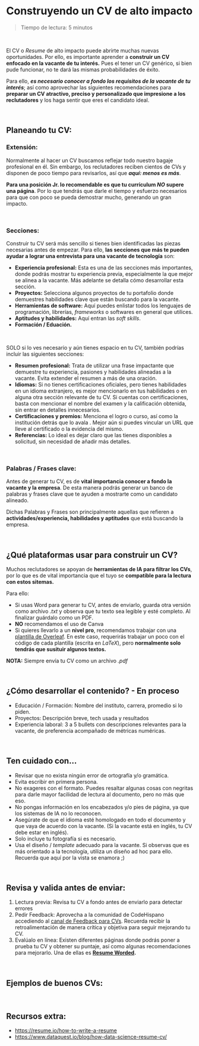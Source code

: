 # Construyendo un CV de alto impacto

> Tiempo de lectura: 5 minutos

&nbsp;

El CV o _Resume_ de alto impacto puede abrirte muchas nuevas oportunidades. Por ello, es importante aprender a **construir un CV enfocado en la vacante de tu interés.** Pues el tener un CV genérico, si bien pude funcionar, no te dará las mismas probabilidades de éxito. 

Para ello, _**es necesario conocer a fondo los requisitos de la vacante de tu interés**_; así como aprovechar las siguientes recomendaciones para **preparar un CV atractivo, preciso y personalizado que impresione a los reclutadores** y los haga sentir que eres el candidato ideal.

&nbsp;

## Planeando tu CV:

### **Extensión:**

Normalmente al hacer un CV buscamos reflejar todo nuestro bagaje profesional en él. Sin embargo, los reclutadores reciben cientos de CVs y disponen de poco tiempo para revisarlos, así que _**aquí: menos es más**_. 

**Para una posición Jr. lo recomendable es que tu currículum _NO_ supere una página**. Por lo que tendrás que darle el tiempo y esfuerzo necesarios para que con poco se pueda demostrar mucho, generando un gran impacto. 

&nbsp;

### **Secciones:**

Construir tu CV será más sencillo si tienes bien identificadas las piezas necesarias antes de empezar. Para ello, **las secciones que más te pueden ayudar a lograr una entrevista para una vacante de tecnología** son:

* **Experiencia profesional:** Esta es una de las secciones más importantes, donde podrás mostrar tu experiencia previa, especialmente la que mejor se alinea a la vacante. Más adelante se detalla cómo desarrollar esta sección. 
* **Proyectos:** Selecciona algunos proyectos de tu portafolio donde demuestres habilidades clave que están buscando para la vacante.
* **Herramientas de software:** Aquí puedes enlistar todos los lenguajes de programación, librerías, _frameworks_ o softwares en general que utilices. 
* **Aptitudes y habilidades:** Aquí entran las _soft skills_.
* **Formación / Eduación.**

&nbsp;

SOLO si lo ves necesario y aún tienes espacio en tu CV, también podrías incluir las siguientes secciones:

* **Resumen profesional:** Trata de utilizar una frase impactante que demuestre tu experiencia, pasiones y habilidades alineadas a la vacante. Evita extender el resumen a más de una oración.
* **Idiomas:** Si no tienes certificaciones oficiales, pero tienes habilidades en un idioma extranjero, es mejor mencionarlo en tus habilidades o en alguna otra sección relevante de tu CV. Si cuentas con certificaciones, basta con mencionar el nombre del examen y la calificación obtenida, sin entrar en detalles innecesarios.
* **Certificaciones y premios:** Menciona el logro o curso, así como la institución detrás que lo avala . Mejor aún si puedes vincular un URL que lleve al certificado o la evidencia del mismo. 
* **Referencias:** Lo ideal es dejar claro que las tienes disponibles a solicitud, sin necesidad de añadir más detalles.

&nbsp;

### **Palabras / Frases clave:**

Antes de generar tu CV, es de **vital importancia conocer a fondo la vacante y la empresa**. De esta manera podrás generar un banco de palabras y frases clave que te ayuden a mostrarte como un candidato alineado. 

Dichas Palabras y Frases son principalmente aquellas que refieren a **actividades/experiencia, habilidades y aptitudes** que está buscando la empresa.

&nbsp;

## ¿Qué plataformas usar para construir un CV?

Muchos reclutadores se apoyan de **herramientas de IA para filtrar los CVs**, por lo que es de vital importancia que el tuyo se **compatible para la lectura con estos sitemas.**

Para ello:
* Si usas Word para generar tu CV, antes de enviarlo, guarda otra versión como archivo _.txt_ y observa que tu texto sea legible y esté completo. Al finalizar guárdalo como un PDF. 
* **NO** recomendamos el uso de Canva
* Si quieres llevarlo a un **nivel pro**, recomendamos trabajar con una [plantilla de Overleaf](https://www.overleaf.com/gallery/tagged/cv). En este caso, requerirás trabajar un poco con el código de cada plantilla (escrita en _LaTeX_), pero **normalmente solo tendrás que susituir algunos textos.**

**NOTA:** Siempre envía tu CV como un archivo _.pdf_

&nbsp;


## ¿Cómo desarrollar el contenido? - En proceso

- Educación / Formación: Nombre del instituto, carrera, promedio si lo piden.
- Proyectos: Descripción breve, tech usada y resultados
- Experiencia laboral: 3 a 5 bullets con descripciones relevantes para la vacante, de preferencia acompañado de métricas numéricas. 


&nbsp;

## Ten cuidado con...

* Revisar que no exista ningún error de ortografía y/o gramática.
* Evita escribir en primera persona.
* No exageres con el formato. Puedes resaltar algunas cosas con negritas para darle mayor facilidad de lectura al documento, pero no más que eso.
* No pongas información en los encabezados y/o pies de página, ya que los sistemas de IA no lo reconocen.
* Asegúrate de que el idioma esté homologado en todo el documento y que vaya de acuerdo con la vacante. (Si la vacante está en inglés, tu CV debe estar en inglés).
* Solo incluye tu fotografía si es necesario.
* Usa el diseño / _template_ adecuado para la vacante. Si observas que es más orientado a la tecnología, utiliza un diseño ad hoc para ello. Recuerda que aquí por la vista se enamora ;)

&nbsp;

## Revisa y valida antes de enviar:

1. Lectura previa: Revisa tu CV a fondo antes de enviarlo para detectar errores
2. Pedir Feedback: Aprovecha a la comunidad de CodeHispano accediendo al [canal de Feedback para CVs](discord.com). Recuerda recibir la retroalimentación de manera crítica y objetiva para seguir mejorando tu CV. 
3. Evalúalo en línea: Existen diferentes páginas donde podrás poner a prueba tu CV y obtener su puntaje, así como algunas recomendaciones para mejorarlo. Una de ellas es **[Resume Worded](resumeworded.com).**

&nbsp;

## Ejemplos de buenos CVs:


&nbsp;

## Recursos extra:
- https://resume.io/how-to-write-a-resume
- https://www.dataquest.io/blog/how-data-science-resume-cv/
